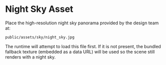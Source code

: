 # Night Sky Asset

Place the high-resolution night sky panorama provided by the design team at:

```
public/assets/sky/night_sky.jpg
```

The runtime will attempt to load this file first. If it is not present, the bundled fallback texture (embedded as a data URL)
will be used so the scene still renders with a night sky.
